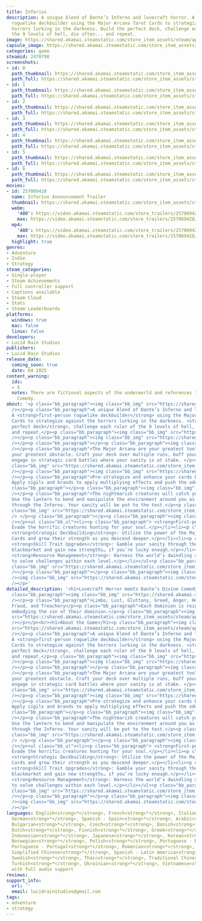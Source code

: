 ```yaml
---
title: Inferius
description: A unique blend of Dante’s Inferno and lovecraft horror. A first-person
  roguelike deckbuilder using the Major Arcana Tarot Cards to strategize against the
  horrors lurking in the darkness. Build the perfect deck, challenge each ruler of
  the 9 levels of hell, die often... and repeat.
image: https://shared.akamai.steamstatic.com/store_item_assets/steam/apps/2470790/header.jpg?t=1730237711
capsule_image: https://shared.akamai.steamstatic.com/store_item_assets/steam/apps/2470790/b208c1003bb98ad787672b2ce07d2774db7b9118/capsule_231x87.jpg?t=1730237711
categories: game
steamid: 2470790
screenshots:
- id: 0
  path_thumbnail: https://shared.akamai.steamstatic.com/store_item_assets/steam/apps/2470790/ss_bbf7a9d3ea92c96d6104c12c0819e02128f9e7b8.600x338.jpg?t=1730237711
  path_full: https://shared.akamai.steamstatic.com/store_item_assets/steam/apps/2470790/ss_bbf7a9d3ea92c96d6104c12c0819e02128f9e7b8.1920x1080.jpg?t=1730237711
- id: 1
  path_thumbnail: https://shared.akamai.steamstatic.com/store_item_assets/steam/apps/2470790/ss_f27aa73b232055250a16dbf257250043c5fa9195.600x338.jpg?t=1730237711
  path_full: https://shared.akamai.steamstatic.com/store_item_assets/steam/apps/2470790/ss_f27aa73b232055250a16dbf257250043c5fa9195.1920x1080.jpg?t=1730237711
- id: 2
  path_thumbnail: https://shared.akamai.steamstatic.com/store_item_assets/steam/apps/2470790/ss_8650370de3e0134c09b96a60547772286241eb55.600x338.jpg?t=1730237711
  path_full: https://shared.akamai.steamstatic.com/store_item_assets/steam/apps/2470790/ss_8650370de3e0134c09b96a60547772286241eb55.1920x1080.jpg?t=1730237711
- id: 3
  path_thumbnail: https://shared.akamai.steamstatic.com/store_item_assets/steam/apps/2470790/ss_9133dcb6451a8c88ebd54b58fce9bcda85522086.600x338.jpg?t=1730237711
  path_full: https://shared.akamai.steamstatic.com/store_item_assets/steam/apps/2470790/ss_9133dcb6451a8c88ebd54b58fce9bcda85522086.1920x1080.jpg?t=1730237711
- id: 4
  path_thumbnail: https://shared.akamai.steamstatic.com/store_item_assets/steam/apps/2470790/ss_b4a517a157c4f0dd6c25bbcdf7defc2538171a8f.600x338.jpg?t=1730237711
  path_full: https://shared.akamai.steamstatic.com/store_item_assets/steam/apps/2470790/ss_b4a517a157c4f0dd6c25bbcdf7defc2538171a8f.1920x1080.jpg?t=1730237711
- id: 5
  path_thumbnail: https://shared.akamai.steamstatic.com/store_item_assets/steam/apps/2470790/ss_6b04c0af8275994f4c1ba368a7bf9abeb470faa5.600x338.jpg?t=1730237711
  path_full: https://shared.akamai.steamstatic.com/store_item_assets/steam/apps/2470790/ss_6b04c0af8275994f4c1ba368a7bf9abeb470faa5.1920x1080.jpg?t=1730237711
- id: 6
  path_thumbnail: https://shared.akamai.steamstatic.com/store_item_assets/steam/apps/2470790/ss_7f929d0c8163ed243713eef90d30438133a6684d.600x338.jpg?t=1730237711
  path_full: https://shared.akamai.steamstatic.com/store_item_assets/steam/apps/2470790/ss_7f929d0c8163ed243713eef90d30438133a6684d.1920x1080.jpg?t=1730237711
movies:
- id: 257069428
  name: Inferius Announcement Trailer
  thumbnail: https://shared.akamai.steamstatic.com/store_item_assets/steam/apps/257069428/97b4fcc3eed8974a4ae52e0ec75fd42c2ea32ddc/movie_600x337.jpg?t=1730226550
  webm:
    '480': https://video.akamai.steamstatic.com/store_trailers/257069428/movie480_vp9.webm?t=1730226550
    max: https://video.akamai.steamstatic.com/store_trailers/257069428/movie_max_vp9.webm?t=1730226550
  mp4:
    '480': https://video.akamai.steamstatic.com/store_trailers/257069428/movie480.mp4?t=1730226550
    max: https://video.akamai.steamstatic.com/store_trailers/257069428/movie_max.mp4?t=1730226550
  highlight: true
genres:
- Adventure
- Indie
- Strategy
steam_categories:
- Single-player
- Steam Achievements
- Full controller support
- Captions available
- Steam Cloud
- Stats
- Steam Leaderboards
platforms:
  windows: true
  mac: false
  linux: false
developers:
- Lucid Rain Studios
publishers:
- Lucid Rain Studios
release_date:
  coming_soon: true
  date: Q4 2025
content_warning:
  ids:
  - 5
  notes: There are fictional aspects of the underworld and references to Dante's Divine
    Comedy.
about: '<p class="bb_paragraph"><img class="bb_img" src="https://shared.akamai.steamstatic.com/store_item_assets/steam/apps/2470790/extras/First_Person_Horror_Deckbuilder.png?t=1730237711"
  /></p><p class="bb_paragraph">A unique blend of Dante’s Inferno and lovecraft horror.
  A <strong>first-person roguelike deckbuilder</strong> using the Major Arcana Tarot
  Cards to strategize against the horrors lurking in the darkness. <strong>Build the
  perfect deck</strong>, challenge each ruler of the 9 levels of hell, <i>die often</i>...
  and repeat.</p><p class="bb_paragraph"><img class="bb_img" src="https://shared.akamai.steamstatic.com/store_item_assets/steam/apps/2470790/extras/2024-07-08_TreacheryUp_Gif.gif?t=1730237711"
  /></p><p class="bb_paragraph"><img class="bb_img" src="https://shared.akamai.steamstatic.com/store_item_assets/steam/apps/2470790/extras/Steam_Separator.png?t=1730237711"
  /></p><p class="bb_paragraph"></p><p class="bb_paragraph"><img class="bb_img" src="https://shared.akamai.steamstatic.com/store_item_assets/steam/apps/2470790/extras/Steam_Header_1.png?t=1730237711"
  /></p><p class="bb_paragraph">The Major Arcana are your greatest tool, but also
  your greatest obstacle. Craft your deck over multiple runs, buff your Arcanas, and
  engage in strategic card battles where your sanity is at stake. </p><p class="bb_paragraph"><img
  class="bb_img" src="https://shared.akamai.steamstatic.com/store_item_assets/steam/apps/2470790/extras/Major_Arcana_Cards_Dark_.png?t=1730237711"
  /></p><p class="bb_paragraph"><img class="bb_img" src="https://shared.akamai.steamstatic.com/store_item_assets/steam/apps/2470790/extras/Steam_Header_2.png?t=1730237711"
  /></p><p class="bb_paragraph">Pre-strategize and enhance your cards before battles.
  Apply sigils and brands to apply multiplying effects and push the odds in your favor.</p><p
  class="bb_paragraph"></p><p class="bb_paragraph"><img class="bb_img" src="https://shared.akamai.steamstatic.com/store_item_assets/steam/apps/2470790/extras/Steam_Header_3.png?t=1730237711"
  /></p><p class="bb_paragraph">The nightmarish creatures will catch you in the dark.
  Use the lantern to bend and manipulate the environment around you as you traverse
  through the Inferno. Your sanity will be put to the test.</p><p class="bb_paragraph"><img
  class="bb_img" src="https://shared.akamai.steamstatic.com/store_item_assets/steam/apps/2470790/extras/2024-07-08_TreacheryBack_Gif.gif?t=1730237711"
  /> </p><p class="bb_paragraph"></p><p class="bb_paragraph"><img class="bb_img" src="https://shared.akamai.steamstatic.com/store_item_assets/steam/apps/2470790/extras/Steam_Header_4.png?t=1730237711"
  /></p><ul class="bb_ul"><li><p class="bb_paragraph"> <strong>First-person Stealth</strong>:
  Evade the horrific creatures hunting for your soul.</p></li><li><p class="bb_paragraph">
  <strong>Strategic Deckbuilding</strong>: Utilize the power of the Major Arcana Tarot
  Cards and grow their strength as you descend deeper.</p></li><li><p class="bb_paragraph">
  <strong>Skill Trait Upgrades</strong>: Gamble your sanity through the underworld’s
  blackmarket and gain new strengths… if you’re lucky enough.</p></li><li><p class="bb_paragraph">
  <strong>Resource Management</strong>: Harness the world’s dwindling soul essences
  to solve challenges within each level.</p></li></ul><p class="bb_paragraph"><img
  class="bb_img" src="https://shared.akamai.steamstatic.com/store_item_assets/steam/apps/2470790/extras/Steam_Separator.png?t=1730237711"
  /></p><p class="bb_paragraph"></p><p class="bb_paragraph"><img class="bb_img" src="https://shared.akamai.steamstatic.com/store_item_assets/steam/apps/2470790/extras/Steam_Discord_Header.png?t=1730237711"
  /><img class="bb_img" src="https://shared.akamai.steamstatic.com/store_item_assets/steam/apps/2470790/extras/Steam_Wishlist_Header.png?t=1730237711"
  /></p>'
detailed_description: '<h1>Lovecraft Horror meets Dante’s Divine Comedy.</h1><p><p
  class="bb_paragraph"><img class="bb_img" src="https://shared.akamai.steamstatic.com/store_item_assets/steam/apps/2470790/extras/Decend_the_Dominions_Header.png?t=1730237711"
  /></p><p class="bb_paragraph">Limbo, Lust, Gluttony, Greed, Anger, Heresy, Violence,
  Fraud, and Treachery</p><p class="bb_paragraph">Each dominion is reigned by a ruler
  embodying the sin of their dominion.</p><p class="bb_paragraph"><img class="bb_img"
  src="https://shared.akamai.steamstatic.com/store_item_assets/steam/apps/2470790/extras/2024-07-08_Limbo_Gif.gif?t=1730237711"
  /></p></p><br><h1>About the Game</h1><p class="bb_paragraph"><img class="bb_img"
  src="https://shared.akamai.steamstatic.com/store_item_assets/steam/apps/2470790/extras/First_Person_Horror_Deckbuilder.png?t=1730237711"
  /></p><p class="bb_paragraph">A unique blend of Dante’s Inferno and lovecraft horror.
  A <strong>first-person roguelike deckbuilder</strong> using the Major Arcana Tarot
  Cards to strategize against the horrors lurking in the darkness. <strong>Build the
  perfect deck</strong>, challenge each ruler of the 9 levels of hell, <i>die often</i>...
  and repeat.</p><p class="bb_paragraph"><img class="bb_img" src="https://shared.akamai.steamstatic.com/store_item_assets/steam/apps/2470790/extras/2024-07-08_TreacheryUp_Gif.gif?t=1730237711"
  /></p><p class="bb_paragraph"><img class="bb_img" src="https://shared.akamai.steamstatic.com/store_item_assets/steam/apps/2470790/extras/Steam_Separator.png?t=1730237711"
  /></p><p class="bb_paragraph"></p><p class="bb_paragraph"><img class="bb_img" src="https://shared.akamai.steamstatic.com/store_item_assets/steam/apps/2470790/extras/Steam_Header_1.png?t=1730237711"
  /></p><p class="bb_paragraph">The Major Arcana are your greatest tool, but also
  your greatest obstacle. Craft your deck over multiple runs, buff your Arcanas, and
  engage in strategic card battles where your sanity is at stake. </p><p class="bb_paragraph"><img
  class="bb_img" src="https://shared.akamai.steamstatic.com/store_item_assets/steam/apps/2470790/extras/Major_Arcana_Cards_Dark_.png?t=1730237711"
  /></p><p class="bb_paragraph"><img class="bb_img" src="https://shared.akamai.steamstatic.com/store_item_assets/steam/apps/2470790/extras/Steam_Header_2.png?t=1730237711"
  /></p><p class="bb_paragraph">Pre-strategize and enhance your cards before battles.
  Apply sigils and brands to apply multiplying effects and push the odds in your favor.</p><p
  class="bb_paragraph"></p><p class="bb_paragraph"><img class="bb_img" src="https://shared.akamai.steamstatic.com/store_item_assets/steam/apps/2470790/extras/Steam_Header_3.png?t=1730237711"
  /></p><p class="bb_paragraph">The nightmarish creatures will catch you in the dark.
  Use the lantern to bend and manipulate the environment around you as you traverse
  through the Inferno. Your sanity will be put to the test.</p><p class="bb_paragraph"><img
  class="bb_img" src="https://shared.akamai.steamstatic.com/store_item_assets/steam/apps/2470790/extras/2024-07-08_TreacheryBack_Gif.gif?t=1730237711"
  /> </p><p class="bb_paragraph"></p><p class="bb_paragraph"><img class="bb_img" src="https://shared.akamai.steamstatic.com/store_item_assets/steam/apps/2470790/extras/Steam_Header_4.png?t=1730237711"
  /></p><ul class="bb_ul"><li><p class="bb_paragraph"> <strong>First-person Stealth</strong>:
  Evade the horrific creatures hunting for your soul.</p></li><li><p class="bb_paragraph">
  <strong>Strategic Deckbuilding</strong>: Utilize the power of the Major Arcana Tarot
  Cards and grow their strength as you descend deeper.</p></li><li><p class="bb_paragraph">
  <strong>Skill Trait Upgrades</strong>: Gamble your sanity through the underworld’s
  blackmarket and gain new strengths… if you’re lucky enough.</p></li><li><p class="bb_paragraph">
  <strong>Resource Management</strong>: Harness the world’s dwindling soul essences
  to solve challenges within each level.</p></li></ul><p class="bb_paragraph"><img
  class="bb_img" src="https://shared.akamai.steamstatic.com/store_item_assets/steam/apps/2470790/extras/Steam_Separator.png?t=1730237711"
  /></p><p class="bb_paragraph"></p><p class="bb_paragraph"><img class="bb_img" src="https://shared.akamai.steamstatic.com/store_item_assets/steam/apps/2470790/extras/Steam_Discord_Header.png?t=1730237711"
  /><img class="bb_img" src="https://shared.akamai.steamstatic.com/store_item_assets/steam/apps/2470790/extras/Steam_Wishlist_Header.png?t=1730237711"
  /></p>'
languages: English<strong>*</strong>, French<strong>*</strong>, Italian<strong>*</strong>,
  German<strong>*</strong>, Spanish - Spain<strong>*</strong>, Arabic<strong>*</strong>,
  Bulgarian<strong>*</strong>, Czech<strong>*</strong>, Danish<strong>*</strong>,
  Dutch<strong>*</strong>, Finnish<strong>*</strong>, Greek<strong>*</strong>, Hungarian<strong>*</strong>,
  Indonesian<strong>*</strong>, Japanese<strong>*</strong>, Korean<strong>*</strong>,
  Norwegian<strong>*</strong>, Polish<strong>*</strong>, Portuguese - Brazil<strong>*</strong>,
  Portuguese - Portugal<strong>*</strong>, Romanian<strong>*</strong>, Russian<strong>*</strong>,
  Simplified Chinese<strong>*</strong>, Spanish - Latin America<strong>*</strong>,
  Swedish<strong>*</strong>, Thai<strong>*</strong>, Traditional Chinese<strong>*</strong>,
  Turkish<strong>*</strong>, Ukrainian<strong>*</strong>, Vietnamese<strong>*</strong><br><strong>*</strong>languages
  with full audio support
reviews:
support_info:
  url: ''
  email: lucidrainstudios@gmail.com
tags:
- adventure
- strategy
---
```



